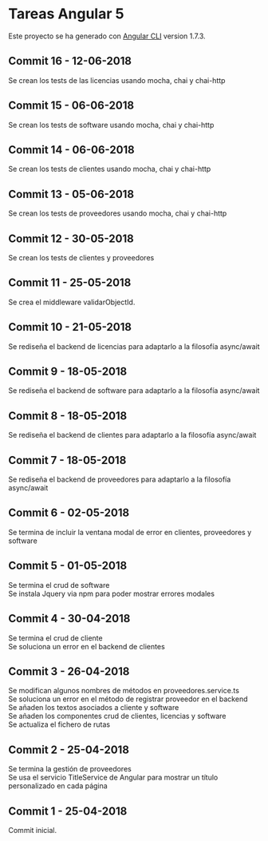# Tareas Angular 5

Este proyecto se ha generado con [Angular CLI](https://github.com/angular/angular-cli) version 1.7.3.

## Commit 16 - 12-06-2018  

Se crean los tests de las licencias usando mocha, chai y chai-http

## Commit 15 - 06-06-2018  

Se crean los tests de software usando mocha, chai y chai-http

## Commit 14 - 06-06-2018  

Se crean los tests de clientes usando mocha, chai y chai-http

## Commit 13 - 05-06-2018  

Se crean los tests de proveedores usando mocha, chai y chai-http

## Commit 12 - 30-05-2018  

Se crean los tests de clientes y proveedores

## Commit 11 - 25-05-2018  

Se crea el middleware validarObjectId.

## Commit 10 - 21-05-2018  

Se rediseña el backend de licencias para adaptarlo a la filosofía async/await

## Commit 9 - 18-05-2018  

Se rediseña el backend de software para adaptarlo a la filosofía async/await

## Commit 8 - 18-05-2018  

Se rediseña el backend de clientes para adaptarlo a la filosofía async/await

## Commit 7 - 18-05-2018  

Se rediseña el backend de proveedores para adaptarlo a la filosofía async/await

## Commit 6 - 02-05-2018  

Se termina de incluir la ventana modal de error en clientes, proveedores y software  

## Commit 5 - 01-05-2018

Se termina el crud de software  
Se instala Jquery via npm para poder mostrar errores modales

## Commit 4 - 30-04-2018

Se termina el crud de cliente  
Se soluciona un error en el backend de clientes  

## Commit 3 - 26-04-2018

Se modifican algunos nombres de métodos en proveedores.service.ts  
Se soluciona un error en el método de registrar proveedor en el backend  
Se añaden los textos asociados a cliente y software  
Se añaden los componentes crud de clientes, licencias y software  
Se actualiza el fichero de rutas  

## Commit 2 - 25-04-2018

Se termina la gestión de proveedores  
Se usa el servicio TitleService de Angular para mostrar un título personalizado en cada página   

## Commit 1 - 25-04-2018

Commit inicial. 
